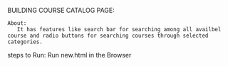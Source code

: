 BUILDING COURSE CATALOG PAGE:


    About:
       It has features like search bar for searching among all availbel course and radio buttons for searching courses through selected categories.  

steps to Run:
     Run new.html in the Browser
    
